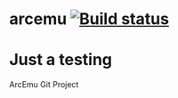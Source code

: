 arcemu [![Build status](https://travis-ci.org/zerwih/arcemu.svg)](https://travis-ci.org/zerwih/arcemu/)
======
Just a testing
======
ArcEmu Git Project

